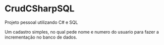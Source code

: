 # CrudCSharpSQL

Projeto pessoal utilizando C# e SQL

Um cadastro simples, no qual pede nome e numero do usuario para fazer a incrementação no banco de dados.




